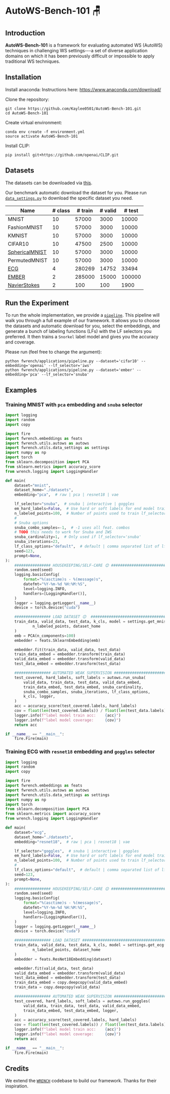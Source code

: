 # AutoWS-Bench-101 🪑

## Introduction
**AutoWS-Bench-101** is a framework for evaluating automated WS (AutoWS) techniques in challenging WS settings---a set of diverse application domains on which it has been previously difficult or impossible to apply traditional WS techniques.

## Installation
Install anaconda: Instructions here: https://www.anaconda.com/download/  

Clone the repository:
```
git clone https://github.com/Kaylee0501/AutoWS-Bench-101.git
cd AutoWS-Bench-101
```
Create virtual environment:
```
conda env create -f environment.yml
source activate AutoWS-Bench-101
```
Install CLIP:
```
pip install git+https://github.com/openai/CLIP.git
```
## Datasets
The datasets can be downloaded via [this](https://drive.google.com/drive/folders/1hqN9HRCOWpfPdJ0aelQAvtYlGBV1cyxx).  

Our benchmark automatic download the dataset for you. Please run [`data_settings.py`](https://github.com/Kaylee0501/FWRENCH/blob/main/fwrench/utils/data_settings.py) to download the specific dataset you need.

| Name           | # class       | # train      |# valid       |# test        |
| -------------- | ------------- |------------- |------------- |------------- |
| MNIST          | 10            | 57000        | 3000         | 10000        |
| FashionMNIST   | 10            | 57000        | 3000         | 10000        |
| KMNIST         | 10            | 57000        | 3000         | 10000        |
| CIFAR10        | 10            | 47500        | 2500         | 10000        |
| [SphericalMNIST](https://arxiv.org/abs/1801.10130) | 10            | 57000        | 3000         | 10000        |
| PermutedMNIST  | 10            | 57000        | 3000         | 10000        |
| [ECG](https://www.ncbi.nlm.nih.gov/pmc/articles/PMC5978770/)            | 4             | 280269       | 14752        | 33494        |
| [EMBER](https://arxiv.org/abs/1804.04637)          | 2             | 285000       | 15000     | 100000|
| [NavierStokes](https://arxiv.org/abs/2010.08895)   | 2             |   100     | 100 |    1900

## Run the Experiment
To run the whole implementation, we provide a [`pipeline`](https://github.com/Kaylee0501/FWRENCH/blob/main/fwrench/applications/pipeline.py). This pipeline will walk you through a full example of our framework. It allows you to choose the datasets and automatic download for you, select the embeddings, and generate a bunch of labeling functions (LFs) with the LF selectors you preferred. It then trains a `Snorkel` label model and gives you the accuracy and coverage.  

Please run (feel free to change the argument):
```
python fwrench/applications/pipeline.py --dataset='cifar10' --embedding='openai' --lf_selector='iws'
python fwrench/applications/pipeline.py --dataset='ember' --embedding='pca' --lf_selector='snuba'
```

## Examples

### Training MNIST with `pca` embedding and `snuba` selector
```python
import logging
import random
import copy

import fire
import fwrench.embeddings as feats
import fwrench.utils.autows as autows
import fwrench.utils.data_settings as settings
import numpy as np
import torch
from sklearn.decomposition import PCA
from sklearn.metrics import accuracy_score
from wrench.logging import LoggingHandler

def main(
    dataset="mnist",
    dataset_home="./datasets",
    embedding="pca",  # raw | pca | resnet18 | vae

    lf_selector="snuba",  # snuba | interactive | goggles
    em_hard_labels=False,  # Use hard or soft labels for end model training
    n_labeled_points=100,  # Number of points used to train lf_selector
    #
    # Snuba options
    snuba_combo_samples=-1,  # -1 uses all feat. combos
    # TODO this needs to work for Snuba and IWS
    snuba_cardinality=1,  # Only used if lf_selector='snuba'
    snuba_iterations=23,
    lf_class_options="default",  # default | comma separated list of lf classes to use in the selection procedure. Example: 'DecisionTreeClassifier,LogisticRegression'
    seed=123,
    prompt=None,
):
    ################ HOUSEKEEPING/SELF-CARE 😊 ################################
    random.seed(seed)
    logging.basicConfig(
        format="%(asctime)s - %(message)s",
        datefmt="%Y-%m-%d %H:%M:%S",
        level=logging.INFO,
        handlers=[LoggingHandler()],
    )
    logger = logging.getLogger(__name__)
    device = torch.device("cuda")

    ################ LOAD DATASET 😊  ##########################################
    train_data, valid_data, test_data, k_cls, model = settings.get_mnist(
            n_labeled_points, dataset_home
    )
    emb = PCA(n_components=100)
    embedder = feats.SklearnEmbedding(emb)

    embedder.fit(train_data, valid_data, test_data)
    train_data_embed = embedder.transform(train_data)
    valid_data_embed = embedder.transform(valid_data)
    test_data_embed = embedder.transform(test_data)

    ################ AUTOMATED WEAK SUPERVISION ###############################
    test_covered, hard_labels, soft_labels = autows.run_snuba(
        valid_data, train_data, test_data, valid_data_embed,
        train_data_embed, test_data_embed, snuba_cardinality,
        snuba_combo_samples, snuba_iterations, lf_class_options,
        k_cls, logger,
    )
    acc = accuracy_score(test_covered.labels, hard_labels)
    cov = float(len(test_covered.labels)) / float(len(test_data.labels))
    logger.info(f"label model train acc:    {acc}")
    logger.info(f"label model coverage:     {cov}")
    return acc

if __name__ == "__main__":
    fire.Fire(main)
```
### Training ECG with `resnet18` embedding and `goggles` selector
```python
import logging
import random
import copy

import fire
import fwrench.embeddings as feats
import fwrench.utils.autows as autows
import fwrench.utils.data_settings as settings
import numpy as np
import torch
from sklearn.decomposition import PCA
from sklearn.metrics import accuracy_score
from wrench.logging import LoggingHandler

def main(
    dataset="ecg",
    dataset_home="./datasets",
    embedding="resnet18",  # raw | pca | resnet18 | vae

    lf_selector="goggles",  # snuba | interactive | goggles
    em_hard_labels=False,  # Use hard or soft labels for end model training
    n_labeled_points=100,  # Number of points used to train lf_selector
    #
    lf_class_options="default",  # default | comma separated list of lf classes to use in the selection procedure. Example: 'DecisionTreeClassifier,LogisticRegression'
    seed=123,
    prompt=None,
):
    ################ HOUSEKEEPING/SELF-CARE 😊 ################################
    random.seed(seed)
    logging.basicConfig(
        format="%(asctime)s - %(message)s",
        datefmt="%Y-%m-%d %H:%M:%S",
        level=logging.INFO,
        handlers=[LoggingHandler()],
    )
    logger = logging.getLogger(__name__)
    device = torch.device("cuda")

    ################ LOAD DATASET #############################################
    train_data, valid_data, test_data, k_cls, model = settings.get_ecg(
            n_labeled_points, dataset_home
    )
    embedder = feats.ResNet18Embedding(dataset)

    embedder.fit(valid_data, test_data)
    valid_data_embed = embedder.transform(valid_data)
    test_data_embed = embedder.transform(test_data)
    train_data_embed = copy.deepcopy(valid_data_embed)
    train_data = copy.deepcopy(valid_data)

    ################ AUTOMATED WEAK SUPERVISION ###############################
    test_covered, hard_labels, soft_labels = autows.run_goggles(
        valid_data, train_data, test_data, valid_data_embed,
        train_data_embed, test_data_embed, logger,
    )
    acc = accuracy_score(test_covered.labels, hard_labels)
    cov = float(len(test_covered.labels)) / float(len(test_data.labels))
    logger.info(f"label model train acc:    {acc}")
    logger.info(f"label model coverage:     {cov}")
    return acc

if __name__ == "__main__":
    fire.Fire(main)
```

## Credits
We extend the [`WRENCH`](https://github.com/JieyuZ2/wrench) codebase to build our framework. Thanks for their inspiration.

